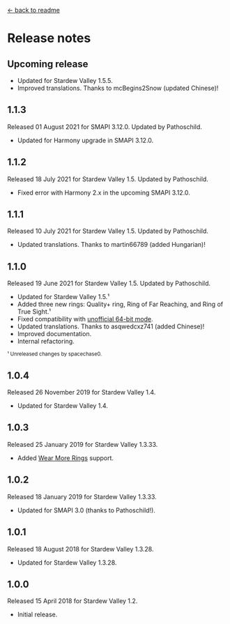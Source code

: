 ﻿﻿[← back to readme](README.md)

# Release notes
## Upcoming release
* Updated for Stardew Valley 1.5.5.
* Improved translations. Thanks to mcBegins2Snow (updated Chinese)!

## 1.1.3
Released 01 August 2021 for SMAPI 3.12.0. Updated by Pathoschild.

* Updated for Harmony upgrade in SMAPI 3.12.0.

## 1.1.2
Released 18 July 2021 for Stardew Valley 1.5. Updated by Pathoschild.

* Fixed error with Harmony 2.x in the upcoming SMAPI 3.12.0.

## 1.1.1
Released 10 July 2021 for Stardew Valley 1.5. Updated by Pathoschild.

* Updated translations. Thanks to martin66789 (added Hungarian)!

## 1.1.0
Released 19 June 2021 for Stardew Valley 1.5. Updated by Pathoschild.

* Updated for Stardew Valley 1.5.¹
* Added three new rings: Quality+ ring, Ring of Far Reaching, and Ring of True Sight.¹
* Fixed compatibility with [unofficial 64-bit mode](https://stardewvalleywiki.com/Modding:Migrate_to_64-bit_on_Windows).
* Updated translations. Thanks to asqwedcxz741 (added Chinese)!
* Improved documentation.
* Internal refactoring.

<sup>¹ Unreleased changes by spacechase0.</sup>

## 1.0.4
Released 26 November 2019 for Stardew Valley 1.4.

* Updated for Stardew Valley 1.4.

## 1.0.3
Released 25 January 2019 for Stardew Valley 1.3.33.

* Added [Wear More Rings](https://www.nexusmods.com/stardewvalley/mods/3214) support.

## 1.0.2
Released 18 January 2019 for Stardew Valley 1.3.33.

* Updated for SMAPI 3.0 (thanks to Pathoschild!).

## 1.0.1
Released 18 August 2018 for Stardew Valley 1.3.28.

* Updated for Stardew Valley 1.3.28.

## 1.0.0
Released 15 April 2018 for Stardew Valley 1.2.

* Initial release.
